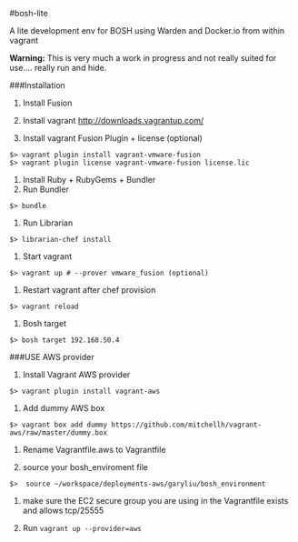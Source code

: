 #bosh-lite

A lite development env for BOSH using Warden and Docker.io from within vagrant

**Warning:**   This is very much a work in progress and not really suited for use.... really run and hide.

###Installation

1. Install Fusion 

1. Install vagrant
           http://downloads.vagrantup.com/

1. Install vagrant Fusion Plugin + license (optional)

```
$> vagrant plugin install vagrant-vmware-fusion
$> vagrant plugin license vagrant-vmware-fusion license.lic
```
1. Install Ruby + RubyGems + Bundler
1. Run Bundler

```
$> bundle
```
1. Run Librarian

```
$> librarian-chef install
```
1. Start vagrant

```
$> vagrant up # --prover vmware_fusion (optional)
```
1. Restart vagrant after chef provision

```
$> vagrant reload
```
1. Bosh target

```
$> bosh target 192.168.50.4
```

###USE AWS provider

1. Install Vagrant AWS provider

```
$> vagrant plugin install vagrant-aws
```
1. Add dummy AWS box

```
$> vagrant box add dummy https://github.com/mitchellh/vagrant-aws/raw/master/dummy.box
```
1. Rename Vagrantfile.aws to Vagrantfile

1. source your bosh_enviroment file

```
$>  source ~/workspace/deployments-aws/garyliu/bosh_environment
```
1. make sure the EC2 secure group you are using in the  Vagrantfile exists and allows tcp/25555

1. Run `vagrant up --provider=aws`


